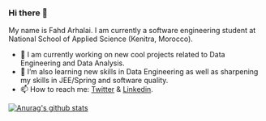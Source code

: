 ### Hi there 👋

<!--
**fahdarhalai/fahdarhalai** is a ✨ _special_ ✨ repository because its `README.md` (this file) appears on your GitHub profile.

Here are some ideas to get you started:

- 🔭 I’m currently working on ...
- 🌱 I’m currently learning ...
- 👯 I’m looking to collaborate on ...
- 🤔 I’m looking for help with ...
- 💬 Ask me about ...
- 📫 How to reach me: ...
- 😄 Pronouns: ...
- ⚡ Fun fact: ...
-->

My name is Fahd Arhalai. I am currently a software engineering student at National School of Applied Science (Kenitra, Morocco).
- 🔭 I am currently working on new cool projects related to Data Engineering and Data Analysis.
- 🌱 I’m also learning new skills in Data Engineering as well as sharpening my skills in JEE/Spring and software quality.
- 📫 How to reach me: [Twitter](https://twitter.com/fahd_arhalai) & [Linkedin](https://www.linkedin.com/in/fahdarhalai/).

[![Anurag's github stats](https://github-readme-stats.vercel.app/api?username=fahdarhalai&show_icons=true&theme=radical)](https://github.com/anuraghazra/github-readme-stats)
